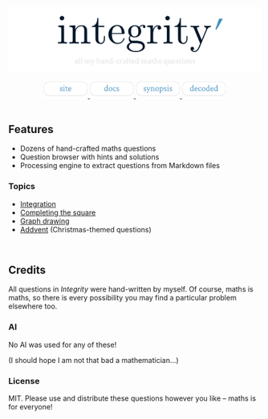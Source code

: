 ![integrity’](assets/integrity-banner.png)

<div align="center">

<a href="https://sup2point0.github.io/integrity">
  <img height="36px" alt="site" src="assets/links/site.png" /> </a>
<a href="docs/">
  <img height="36px" alt="docs" src="assets/links/docs.png" /> </a>
<a href="synopsis.md">
  <img height="36px" alt="synopsis" src="assets/links/synopsis.png" /> </a>
<a href="edu.md">
  <img height="36px" alt="decoded" src="assets/links/decoded.png" /> </a>

</div>


<br>


## Features

- Dozens of hand-crafted maths questions
- Question browser with hints and solutions
- Processing engine to extract questions from Markdown files

### Topics
- [Integration](https://sup2point0.github.io/integrity/integrals)
- [Completing the square](https://sup2point0.github.io/complete-square)
- [Graph drawing](https://sup2point0.github.io/graphs)
- [Addvent](https://sup2point0.github.io/addvent) (Christmas-themed questions)


<br>


## Credits

All questions in *Integrity* were hand-written by myself. Of course, maths is maths, so there is every possibility you may find a particular problem elsewhere too.

### AI
No AI was used for any of these!

(I should hope I am not that bad a mathematician...)

### License
MIT. Please use and distribute these questions however you like – maths is for everyone!


<br>
